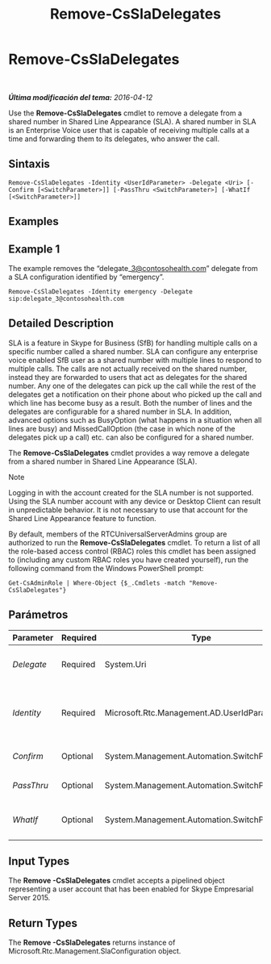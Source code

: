 ﻿---
title: Remove-CsSlaDelegates
TOCTitle: Remove-CsSlaDelegates
ms:assetid: 030ca24c-b7b7-4a82-b66a-b6741bbe6f68
ms:mtpsurl: https://technet.microsoft.com/es-es/library/Mt703203(v=OCS.15)
ms:contentKeyID: 72840893
ms.date: 01/07/2017
mtps_version: v=OCS.15
ms.translationtype: HT
---

# Remove-CsSlaDelegates

 

_**Última modificación del tema:** 2016-04-12_

Use the **Remove-CsSlaDelegates** cmdlet to remove a delegate from a shared number in Shared Line Appearance (SLA). A shared number in SLA is an Enterprise Voice user that is capable of receiving multiple calls at a time and forwarding them to its delegates, who answer the call.

## Sintaxis

    Remove-CsSlaDelegates -Identity <UserIdParameter> -Delegate <Uri> [-Confirm [<SwitchParameter>]] [-PassThru <SwitchParameter>] [-WhatIf [<SwitchParameter>]]

## Examples

## Example 1

The example removes the “delegate\_3@contosohealth.com” delegate from a SLA configuration identified by “emergency”.

    Remove-CsSlaDelegates -Identity emergency -Delegate sip:delegate_3@contosohealth.com

## Detailed Description

SLA is a feature in Skype for Business (SfB) for handling multiple calls on a specific number called a shared number. SLA can configure any enterprise voice enabled SfB user as a shared number with multiple lines to respond to multiple calls. The calls are not actually received on the shared number, instead they are forwarded to users that act as delegates for the shared number. Any one of the delegates can pick up the call while the rest of the delegates get a notification on their phone about who picked up the call and which line has become busy as a result. Both the number of lines and the delegates are configurable for a shared number in SLA. In addition, advanced options such as BusyOption (what happens in a situation when all lines are busy) and MissedCallOption (the case in which none of the delegates pick up a call) etc. can also be configured for a shared number.

The **Remove-CsSlaDelegates** cmdlet provides a way remove a delegate from a shared number in Shared Line Appearance (SLA).


> [!NOTE]
> Logging in with the account created for the SLA number is not supported. Using the SLA number account with any device or Desktop Client can result in unpredictable behavior. It is not necessary to use that account for the Shared Line Appearance feature to function.



By default, members of the RTCUniversalServerAdmins group are authorized to run the **Remove-CsSlaDelegates** cmdlet. To return a list of all the role-based access control (RBAC) roles this cmdlet has been assigned to (including any custom RBAC roles you have created yourself), run the following command from the Windows PowerShell prompt:

    Get-CsAdminRole | Where-Object {$_.Cmdlets -match "Remove-CsSlaDelegates"}

## Parámetros


<table>
<colgroup>
<col style="width: 25%" />
<col style="width: 25%" />
<col style="width: 25%" />
<col style="width: 25%" />
</colgroup>
<thead>
<tr class="header">
<th>Parameter</th>
<th>Required</th>
<th>Type</th>
<th>Description</th>
</tr>
</thead>
<tbody>
<tr class="odd">
<td><p><em>Delegate</em></p></td>
<td><p>Required</p></td>
<td><p>System.Uri</p></td>
<td><p>Specifies the delegate to remove from the shared number specified by the <em>Identity</em> parameter. This parameter requires a valid sip address.</p></td>
</tr>
<tr class="even">
<td><p><em>Identity</em></p></td>
<td><p>Required</p></td>
<td><p>Microsoft.Rtc.Management.AD.UserIdParameter</p></td>
<td><p>Indicates the identity of the shared number from which to remove the delegate.</p>
<p>UNRESOLVED_TOKENBLOCK_VAL(PS_PD_User_Updated_Specification)</p></td>
</tr>
<tr class="odd">
<td><p><em>Confirm</em></p></td>
<td><p>Optional</p></td>
<td><p>System.Management.Automation.SwitchParameter</p></td>
<td><p>Se le pedirá confirmación antes de ejecutar el comando.</p></td>
</tr>
<tr class="even">
<td><p><em>PassThru</em></p></td>
<td><p>Optional</p></td>
<td><p>System.Management.Automation.SwitchParameter</p></td>
<td><p>UNRESOLVED_TOKEN_VAL(PS_PD_Passthru_Generic_CurrentObjects)</p></td>
</tr>
<tr class="odd">
<td><p><em>WhatIf</em></p></td>
<td><p>Optional</p></td>
<td><p>System.Management.Automation.SwitchParameter</p></td>
<td><p>Describe qué sucedería si se ejecutara el comando sin ejecutarlo realmente.</p></td>
</tr>
</tbody>
</table>


## Input Types

The **Remove -CsSlaDelegates** cmdlet accepts a pipelined object representing a user account that has been enabled for Skype Empresarial Server 2015.

## Return Types

The **Remove -CsSlaDelegates** returns instance of Microsoft.Rtc.Management.SlaConfiguration object.

